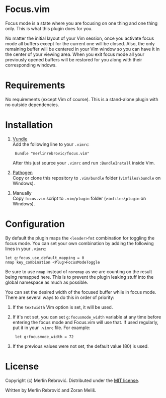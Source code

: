 Focus.vim
=========

Focus mode is a state where you are focusing on one thing and one thing only.
This is what this plugin does for you.

No matter the initial layout of your Vim session, once you activate focus mode
all buffers except for the current one will be closed. Also, the only remaining
buffer will be centered in your Vim window so you can have it in the center of
your viewing area. When you exit focus mode all your previously opened buffers
will be restored for you along with their corresponding windows.

Requirements
============

No requirements (except Vim of course). This is a stand-alone plugin with no
outside dependencies.

Installation
============

1. [Vundle][]  
   Add the following line to your `.vimrc`:

        Bundle "merlinrebrovic/focus.vim"

   After this just source your `.vimrc` and run `:BundleInstall` inside Vim.

2. [Pathogen][]  
   Copy or clone this repository to `.vim/bundle` folder
   (`vimfiles\bundle` on Windows).

3. Manually  
   Copy `focus.vim` script to `.vim/plugin` folder (`vimfiles\plugin` on
   Windows).

Configuration
=============

By default the plugin maps the `<leader>fmt` combination for toggling the focus
mode. You can set your own combination by adding the following lines in your `.vimrc`:

    let g:focus_use_default_mapping = 0
    nmap key_combination <Plug>FocusModeToggle

Be sure to use `nmap` instead of `noremap` as we are counting on the result
being remapped here. This is to prevent the plugin leaking stuff into the
global namespace as much as possible.

You can set the desired width of the focused buffer while in focus mode. There
are several ways to do this in order of priority:

1. If the `textwidth` Vim option is set, it will be used.

2. If it's not set, you can set `g:focusmode_width` variable at any time before
   entering the focus mode and Focus.vim will use that. If used regularly,
   put it in your `.vimrc` file. For example:

        let g:focusmode_width = 72

3. If the previous values were not set, the default value (80) is used.

License
=======

Copyright (c) Merlin Rebrović. Distributed under the [MIT license][].

Written by Merlin Rebrović and Zoran Meliš.

[Vundle]: https://github.com/gmarik/vundle
[Pathogen]: https://github.com/tpope/vim-pathogen
[MIT license]: http://opensource.org/licenses/MIT
